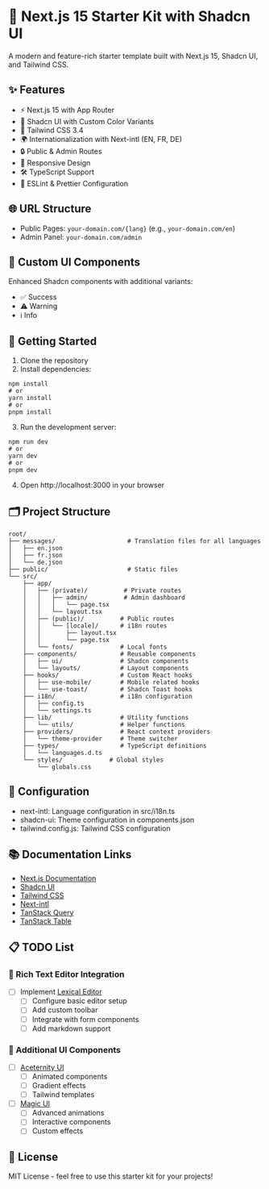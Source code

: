 # 🚀 Next.js 15 Starter Kit with Shadcn UI

A modern and feature-rich starter template built with Next.js 15, Shadcn UI, and Tailwind CSS.

## ✨ Features

- ⚡ Next.js 15 with App Router
- 🎨 Shadcn UI with Custom Color Variants
- 🌈 Tailwind CSS 3.4
- 🌍 Internationalization with Next-intl (EN, FR, DE)
- 🔒 Public & Admin Routes
- 📱 Responsive Design
- 🛠️ TypeScript Support
- 💅 ESLint & Prettier Configuration

## 🌐 URL Structure

- Public Pages: `your-domain.com/{lang}` (e.g., `your-domain.com/en`)
- Admin Panel: `your-domain.com/admin`

## 🎯 Custom UI Components

Enhanced Shadcn components with additional variants:
- ✅ Success
- ⚠️ Warning
- ℹ️ Info

## 🚦 Getting Started

1. Clone the repository
2. Install dependencies:
```
npm install
# or
yarn install
# or
pnpm install
```
3. Run the development server:
```
npm run dev
# or
yarn dev
# or
pnpm dev
```
4. Open http://localhost:3000 in your browser

## 🗂️ Project Structure
```
root/
├── messages/                    # Translation files for all languages
│   ├── en.json
│   ├── fr.json
│   └── de.json
├── public/                      # Static files
└── src/
    ├── app/
    │   ├── (private)/          # Private routes
    │   │   ├── admin/          # Admin dashboard
    │   │   │   └── page.tsx
    │   │   └── layout.tsx
    │   ├── (public)/          # Public routes
    │   │   └── [locale]/      # i18n routes
    │   │       ├── layout.tsx
    │   │       └── page.tsx
    │   └── fonts/             # Local fonts
    ├── components/            # Reusable components
    │   ├── ui/                # Shadcn components
    │   └── layouts/           # Layout components
    ├── hooks/                 # Custom React hooks
    │   ├── use-mobile/        # Mobile related hooks
    │   └── use-toast/         # Shadcn Toast hooks
    ├── i18n/                  # i18n configuration
    │   ├── config.ts
    │   └── settings.ts
    ├── lib/                   # Utility functions
    │   └── utils/             # Helper functions
    ├── providers/             # React context providers
    │   └── theme-provider     # Theme switcher
    ├── types/                 # TypeScript definitions
    │   └── languages.d.ts
    └── styles/             # Global styles
        └── globals.css
```

## 🔧 Configuration
- next-intl: Language configuration in src/i18n.ts
- shadcn-ui: Theme configuration in components.json
- tailwind.config.js: Tailwind CSS configuration

## 📚 Documentation Links

- [Next.js Documentation](https://nextjs.org/docs)
- [Shadcn UI](https://ui.shadcn.com)
- [Tailwind CSS](https://tailwindcss.com/docs)
- [Next-intl](https://next-intl-docs.vercel.app)
- [TanStack Query](https://tanstack.com/query/latest)
- [TanStack Table](https://tanstack.com/table/latest)

## 📋 TODO List

### 📝 Rich Text Editor Integration
- [ ] Implement [Lexical Editor](https://lexical.dev/)
  - [ ] Configure basic editor setup
  - [ ] Add custom toolbar
  - [ ] Integrate with form components
  - [ ] Add markdown support

### 🎨 Additional UI Components
- [ ] [Aceternity UI](https://ui.aceternity.com/)
  - [ ] Animated components
  - [ ] Gradient effects
  - [ ] Tailwind templates

- [ ] [Magic UI](https://magicui.design/)
  - [ ] Advanced animations
  - [ ] Interactive components
  - [ ] Custom effects

## 📝 License
MIT License - feel free to use this starter kit for your projects!
